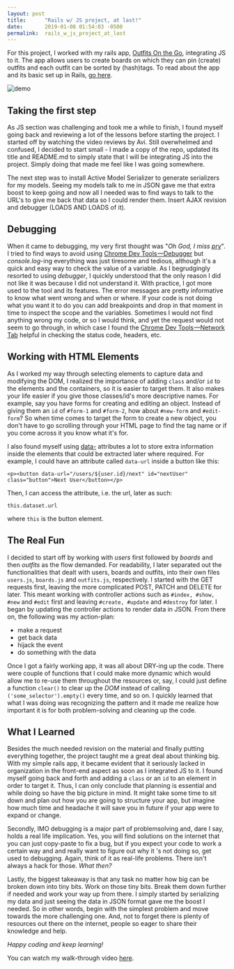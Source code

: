 ```yaml
---
layout: post
title:      "Rails w/ JS project, at last!"
date:       2019-01-08 01:54:03 -0500
permalink:  rails_w_js_project_at_last
---
```



For this project, I worked with my rails app, [Outfits On the Go](https://github.com/kriti-rai/outfits-on-the-go-with-js), integrating JS to it. The app allows users to create boards on which they can pin (create) outfits and each outfit can be sorted by (hash)tags. To read about the app and its basic set up in Rails, [go here](https://github.com/kriti-rai/outfits-on-the-go).

![demo](https://media.giphy.com/media/i3ofY7z8yX9WcbdL7F/giphy.gif)

## Taking the first step

As JS section was challenging and took me a while to finish, I found myself going back and reviewing a lot of the lessons before starting the project. I started off by watching the video reviews by Avi. Still overwhelmed and confused, I decided to start small - I made a copy of the repo, updated its title and README.md to simply state that I will be integrating JS into the project. Simply doing that made me feel like I was going somewhere.

The next step was to install Active Model Serializer to generate serializers for my models. Seeing my models talk to me in JSON gave me that extra boost to keep going and now all I needed was to find ways to talk to the URL's to give me back that data so I could render them. Insert AJAX revision and debugger (LOADS AND LOADS of it). 

## Debugging

When it came to debugging, my very first thought was "*Oh God, I miss [pry](https://github.com/pry/pry)*". I tried to find ways to avoid using [Chrome Dev Tools —Debugger](https://developers.google.com/web/tools/chrome-devtools/javascript/) but *console.log*-ing everything was just tiresome and tedious, although it's a quick and easy way to check the value of a variable. As I begrudgingly resorted to using *debugger*, I quickly understood that the only reason I did not like it was because I did not understand it. With practice, I got more used to the tool and its features. The error messages are pretty informative to know what went wrong and when or where. If your code is not doing what you want it to do you can add breakpoints and drop in that moment in time to inspect the scope and the variables. Sometimes I would not find anything wrong my code, or so I would think, and yet the request would not seem to go through, in which case I found the [Chrome Dev Tools —Network Tab](https://developers.google.com/web/tools/chrome-devtools/network-performance/) helpful in checking the status code, headers, etc.

## Working with HTML Elements

As I worked my way through selecting elements to capture data and modifying the DOM, I realized the importance of adding `class` and/or `id` to the elements and the containers, so it is easier to target them. It also makes your life easier if you give those classes/id's more descriptive names. For example, say you have forms for creating and editing an object. Instead of giving them an `id` of `#form-1` and `#form-2`, how about `#new-form` and `#edit-form`? So when time comes to target the form to create a new object, you don't have to go scrolling through your HTML page to find the tag name or if you come across it you know what it's for.

I also found myself using [data-](https://developer.mozilla.org/en-US/docs/Learn/HTML/Howto/Use_data_attributes) attributes a lot to store extra information inside the elements that could be extracted later where required. For example, I could have an attribute called `data-url` inside a button like this:

`<p><button data-url="/users/${user.id}/next" id="nextUser" class="button">Next User</button></p>`

Then, I can access the attribute, i.e. the url, later as such:

`this.dataset.url`

where `this` is the button element.

## The Real Fun
I decided to start off by working with *users* first followed by *boards* and then *outfits* as the flow demanded. For readability, I later separated out the functionalities that dealt with users, boards and outfits, into their own files `users.js`, `boards.js` and `outfits.js`, respectively.
I started with the GET requests first, leaving the more complicated POST, PATCH and DELETE for later. This meant working with controller actions such as `#index, #show, #new` and `#edit` first and leaving `#create, #update` and `#destroy` for later. I began by updating the controller actions to render data in JSON. From there on, the following was my action-plan:
* make a request
* get back data 
* hijack the event
* do something with the data

Once I got a fairly working app, it was all about DRY-ing up the code. There were couple of functions that I could make more dynamic which would allow me to re-use them throughout the resources or, say, I could just define a function `clear()` to clear up the *DOM* instead of calling `('some_selector').empty()` every time, and so on. I quickly learned that what I was doing was recognizing the pattern and it made me realize how important it is for both problem-solving and cleaning up the code.


## What  I Learned
Besides the much needed revision on the material and finally putting everything together, the project taught me a great deal about thinking big. With my simple rails app, it became evident that it seriously lacked in organization in the front-end aspect as soon as I integrated JS to it. I found myself going back and forth and adding a `class` or an `id` to an element in order to target it. Thus, I can only conclude that planning is essential and while doing so have the big picture in mind. It might take some time to sit down and plan out how you are going to structure your app, but imagine how much time  and headache it will save you in future if your app were to expand or change. 

Secondly, IMO debugging is a major part of problemsolving and, dare I say, holds a real life implication. Yes, you will find solutions on the internet that you can just copy-paste to fix a bug, but if you expect your code to work a certain way and and really want to figure out why it 's not doing so, get used to debugging. Again, think of it as real-life problems. There isn't always a hack for those. *What then?*

Lastly, the biggest takeaway is that any task no matter how big can be broken down into tiny bits. Work on those tiny bits. Break them down further if needed and work your way up from there. I simply started by serializing my data and just seeing the data in JSON format gave me the boost I needed. So in other words, begin with the simplest problem and move towards the more challenging one. And, not to forget there is plenty of resources out there on the internet, people so eager to share their knowledge and help.

*Happy coding and keep learning!*

You can watch my walk-through video [here](https://youtu.be/I4HUxO_Z-Y4).


